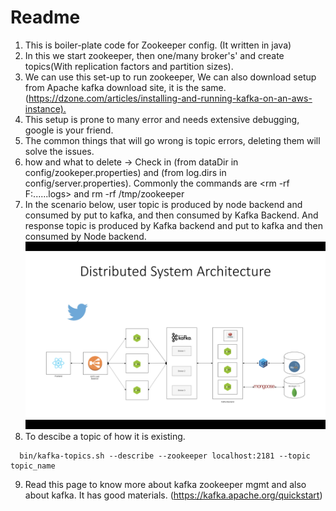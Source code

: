 # Readme

1. This is boiler-plate code for Zookeeper config. (It written in java)
2. In this we start zookeeper, then one/many broker's' and create topics(With replication factors and partition sizes).
3. We can use this set-up to run zookeeper, We can also download setup from Apache kafka download site, it is the same. (<https://dzone.com/articles/installing-and-running-kafka-on-an-aws-instance).>
4. This setup is prone to many error and needs extensive debugging, google is your friend.
5. The common things that will go wrong is topic errors, deleting them will solve the issues.
6. how and what to delete 
-> Check in (from dataDir in config/zookeper.properties) and (from log.dirs in config/server.properties).
Commonly the commands are <rm -rf F:......logs> and rm -rf /tmp/zookeeper
7. In the scenario below, user topic is produced by node backend and consumed by put to kafka, and then consumed by Kafka Backend.
  And response topic is produced by Kafka backend and put to kafka and then consumed by Node backend.
  ![Alt text](images/KafkaWorkingFullAtchitechture.png?raw=true "Title")
8. To descibe a topic of how it is existing.
```
  bin/kafka-topics.sh --describe --zookeeper localhost:2181 --topic topic_name
```
9. Read this page to know more about kafka zookeeper mgmt and also about kafka. It has good materials.
  (https://kafka.apache.org/quickstart)
